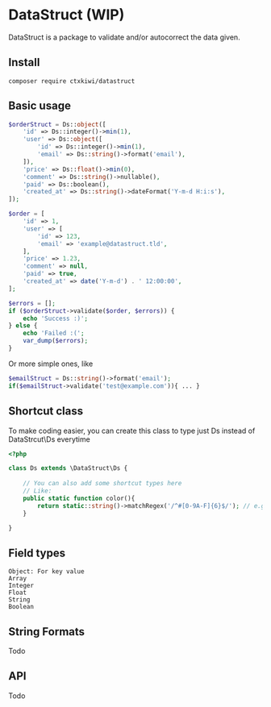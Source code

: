 
# DataStruct (WIP)

DataStruct is a package to validate and/or autocorrect the data given.

## Install
```
composer require ctxkiwi/datastruct
```

## Basic usage

```php
$orderStruct = Ds::object([
    'id' => Ds::integer()->min(1),
    'user' => Ds::object([
        'id' => Ds::integer()->min(1),
        'email' => Ds::string()->format('email'),
    ]),
    'price' => Ds::float()->min(0),
    'comment' => Ds::string()->nullable(),
    'paid' => Ds::boolean(),
    'created_at' => Ds::string()->dateFormat('Y-m-d H:i:s'),
]);

$order = [
    'id' => 1,
    'user' => [
        'id' => 123,
        'email' => 'example@datastruct.tld',
    ],
    'price' => 1.23,
    'comment' => null,
    'paid' => true,
    'created_at' => date('Y-m-d') . ' 12:00:00',
];

$errors = [];
if ($orderStruct->validate($order, $errors)) {
    echo 'Success :)';
} else {
    echo 'Failed :(';
    var_dump($errors);
}


```

Or more simple ones, like

```php
$emailStruct = Ds::string()->format('email');
if($emailStruct->validate('test@example.com')){ ... }
```

## Shortcut class

To make coding easier, you can create this class to type just Ds instead of DataStrcut\Ds everytime

```php
<?php

class Ds extends \DataStruct\Ds {
    
    // You can also add some shortcut types here
    // Like:
    public static function color(){
        return static::string()->matchRegex('/^#[0-9A-F]{6}$/'); // e.g. #FF00CC
    }

}
```

## Field types

```
Object: For key value
Array
Integer
Float
String
Boolean
```

## String Formats

Todo

## API

Todo




